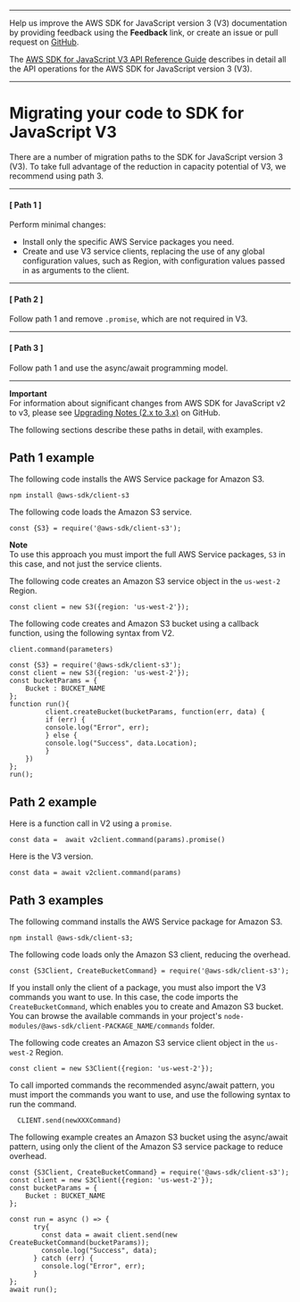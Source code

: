 --------

Help us improve the AWS SDK for JavaScript version 3 \(V3\) documentation by providing feedback using the **Feedback** link, or create an issue or pull request on [GitHub](https://github.com/awsdocs/aws-sdk-for-javascript-v3)\.

 The [AWS SDK for JavaScript V3 API Reference Guide](https://docs.aws.amazon.com/AWSJavaScriptSDK/v3/latest/index.html) describes in detail all the API operations for the AWS SDK for JavaScript version 3 \(V3\)\.

--------

# Migrating your code to SDK for JavaScript V3<a name="migrating-to-v3"></a>

There are a number of migration paths to the SDK for JavaScript version 3 \(V3\)\. To take full advantage of the reduction in capacity potential of V3, we recommend using path 3\.

------
#### [ Path 1 ]

Perform minimal changes:
+ Install only the specific AWS Service packages you need\.
+ Create and use V3 service clients, replacing the use of any global configuration values, such as Region, with configuration values passed in as arguments to the client\.

------
#### [ Path 2 ]

Follow path 1 and remove `.promise`, which are not required in V3\.

------
#### [ Path 3 ]

Follow path 1 and use the async/await programming model\.

------

**Important**  
For information about significant changes from AWS SDK for JavaScript v2 to v3, please see [Upgrading Notes \(2\.x to 3\.x\)](https://github.com/aws/aws-sdk-js-v3/blob/main/UPGRADING.md) on GitHub\.

The following sections describe these paths in detail, with examples\.

## Path 1 example<a name="path1-examples"></a>

The following code installs the AWS Service package for Amazon S3\. 

```
npm install @aws-sdk/client-s3
```

The following code loads the Amazon S3 service\.

```
const {S3} = require('@aws-sdk/client-s3');
```

**Note**  
To use this approach you must import the full AWS Service packages, `S3` in this case, and not just the service clients\.

The following code creates an Amazon S3 service object in the `us-west-2` Region\.

```
const client = new S3({region: 'us-west-2'});
```

The following code creates and Amazon S3 bucket using a callback function, using the following syntax from V2\.

```
client.command(parameters)
```

```
const {S3} = require('@aws-sdk/client-s3');
const client = new S3({region: 'us-west-2'});
const bucketParams = {
    Bucket : BUCKET_NAME
};
function run(){
         client.createBucket(bucketParams, function(err, data) {
         if (err) {
         console.log("Error", err);
         } else {
         console.log("Success", data.Location);
         }
    })
};
run();
```

## Path 2 example<a name="path2-examples"></a>

Here is a function call in V2 using a `promise`\.

```
const data =  await v2client.command(params).promise()
```

Here is the V3 version\.

```
const data = await v2client.command(params)
```

## Path 3 examples<a name="path3-examples"></a>

The following command installs the AWS Service package for Amazon S3\.

```
npm install @aws-sdk/client-s3; 
```

The following code loads only the Amazon S3 client, reducing the overhead\.

```
const {S3Client, CreateBucketCommand} = require('@aws-sdk/client-s3');
```

 If you install only the client of a package, you must also import the V3 commands you want to use\. In this case, the code imports the `CreateBucketCommand`, which enables you to create and Amazon S3 bucket\. You can browse the available commands in your project's `node-modules/@aws-sdk/client-PACKAGE_NAME/commands` folder\. 

The following code creates an Amazon S3 service client object in the `us-west-2` Region\. 

```
const client = new S3Client({region: 'us-west-2'});
```

To call imported commands the recommended async/await pattern, you must import the commands you want to use, and use the following syntax to run the command\.

```
  CLIENT.send(newXXXCommand)
```

The following example creates an Amazon S3 bucket using the async/await pattern, using only the client of the Amazon S3 service package to reduce overhead\.

```
const {S3Client, CreateBucketCommand} = require('@aws-sdk/client-s3');
const client = new S3Client({region: 'us-west-2'});
const bucketParams = {
    Bucket : BUCKET_NAME
};

const run = async () => {
      try{
        const data = await client.send(new CreateBucketCommand(bucketParams));
        console.log("Success", data);
      } catch (err) {
        console.log("Error", err);
      }
};
await run();
```